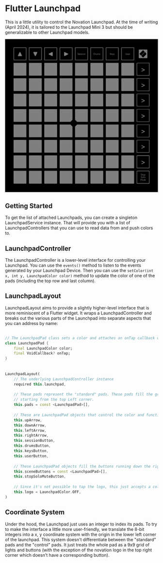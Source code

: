 # Flutter Launchpad

This is a little utility to control the Novation Launchpad. At the time of writing (April 2024), it is tailored to the Launchpad Mini 3 but should be generalizable to other Launchpad models.

![The LaunchpadViewer Widget](/doc/viewer.png)

## Getting Started

To get the list of attached Launchpads, you can create a singleton LaunchpadService instance. That will provide you with a list of LaunchpadControllers that you can use to read data from and push colors to.

## LaunchpadController

The LaunchpadController is a lower-level interface for controlling your Launchpad. You can use the `events()` method to listen to the events generated by your Launchpad Device. Then you can use the `setColor(int x, int y, LaunchpadColor color)` method to update the color of one of the pads (including the top row and last column).

## LaunchpadLayout

LaunchpadLayout aims to provide a slightly higher-level interface that is more reminiscent of a Flutter widget. It wraps a LaunchpadController and breaks out the various parts of the Launchpad into separate aspects that you can address by name:

```Dart

// The LaunchpadPad class sets a color and attaches an onTap callback of a pad in one fell swoop.
class LaunchpadPad {
    final LaunchpadColor color;
    final VoidCallback? onTap;
}


LaunchpadLayout(
    // The underlying LaunchpadController instance
    required this.launchpad,

    // These pads represent the "standard" pads. These pads fill the grid
    // starting from the top Left corner.
    this.pads = const <LaunchpadPad>[],

    // These are LaunchpadPad objects that control the color and functionality of the special pads.
    this.upArrow,
    this.downArrow,
    this.leftArrow,
    this.rightArrow,
    this.sessionButton,
    this.drumsButton,
    this.keysButton,
    this.userButton,

    // These LaunchpadPad objects fill the buttons running down the right side of the Launchpad
    this.sceneButtons = const <LaunchpadPad>[],
    this.stopSoloMuteButton,

    // Since it's not possible to tap the logo, this just accepts a color.
    this.logo = LaunchpadColor.OFF,
)
```

## Coordinate System

Under the hood, the Launchpad just uses an integer to index its pads. To try to make the interface a little more user-friendly, we translate the 8-bit integers into a x, y coordinate system with the origin in the lower left corner of the launchpad. This system doesn't differentiate between the "standard" pads and the "control" pads. It just treats the whole pad as a 9x9 grid of lights and buttons (with the exception of the novation logo in the top right corner which doesn't have a corresponding button).